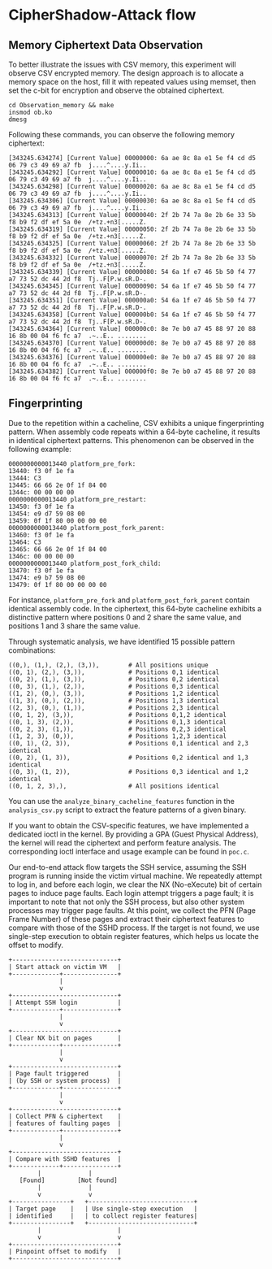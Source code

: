 # CipherShadow-Attack flow


## Memory Ciphertext Data Observation
To better illustrate the issues with CSV memory, this experiment will observe CSV encrypted memory. The design approach is to allocate a memory space on the host, fill it with repeated values using memset, then set the c-bit for encryption and observe the obtained ciphertext.
```
cd Observation_memory && make 
insmod ob.ko
dmesg 
```

Following these commands, you can observe the following memory ciphertext:

```
[343245.634274] [Current Value] 00000000: 6a ae 8c 8a e1 5e f4 cd d5 06 79 c3 49 69 a7 fb  j....^....y.Ii..
[343245.634292] [Current Value] 00000010: 6a ae 8c 8a e1 5e f4 cd d5 06 79 c3 49 69 a7 fb  j....^....y.Ii..
[343245.634298] [Current Value] 00000020: 6a ae 8c 8a e1 5e f4 cd d5 06 79 c3 49 69 a7 fb  j....^....y.Ii..
[343245.634306] [Current Value] 00000030: 6a ae 8c 8a e1 5e f4 cd d5 06 79 c3 49 69 a7 fb  j....^....y.Ii..
[343245.634313] [Current Value] 00000040: 2f 2b 74 7a 8e 2b 6e 33 5b f8 b9 f2 df ef 5a 0e  /+tz.+n3[.....Z.
[343245.634319] [Current Value] 00000050: 2f 2b 74 7a 8e 2b 6e 33 5b f8 b9 f2 df ef 5a 0e  /+tz.+n3[.....Z.
[343245.634325] [Current Value] 00000060: 2f 2b 74 7a 8e 2b 6e 33 5b f8 b9 f2 df ef 5a 0e  /+tz.+n3[.....Z.
[343245.634332] [Current Value] 00000070: 2f 2b 74 7a 8e 2b 6e 33 5b f8 b9 f2 df ef 5a 0e  /+tz.+n3[.....Z.
[343245.634339] [Current Value] 00000080: 54 6a 1f e7 46 5b 50 f4 77 a7 73 52 dc 44 2d f8  Tj..F[P.w.sR.D-.
[343245.634345] [Current Value] 00000090: 54 6a 1f e7 46 5b 50 f4 77 a7 73 52 dc 44 2d f8  Tj..F[P.w.sR.D-.
[343245.634351] [Current Value] 000000a0: 54 6a 1f e7 46 5b 50 f4 77 a7 73 52 dc 44 2d f8  Tj..F[P.w.sR.D-.
[343245.634358] [Current Value] 000000b0: 54 6a 1f e7 46 5b 50 f4 77 a7 73 52 dc 44 2d f8  Tj..F[P.w.sR.D-.
[343245.634364] [Current Value] 000000c0: 8e 7e b0 a7 45 88 97 20 88 16 8b 00 04 f6 fc a7  .~..E.. ........
[343245.634370] [Current Value] 000000d0: 8e 7e b0 a7 45 88 97 20 88 16 8b 00 04 f6 fc a7  .~..E.. ........
[343245.634376] [Current Value] 000000e0: 8e 7e b0 a7 45 88 97 20 88 16 8b 00 04 f6 fc a7  .~..E.. ........
[343245.634382] [Current Value] 000000f0: 8e 7e b0 a7 45 88 97 20 88 16 8b 00 04 f6 fc a7  .~..E.. ........
```

## Fingerprinting

Due to the repetition within a cacheline, CSV exhibits a unique fingerprinting pattern. When assembly code repeats within a 64-byte cacheline, it results in identical ciphertext patterns. This phenomenon can be observed in the following example:

```
0000000000013440 platform_pre_fork:
13440: f3 0f 1e fa
13444: C3
13445: 66 66 2e 0f 1f 84 00
1344c: 00 00 00 00
0000000000013440 platform_pre_restart:
13450: f3 0f 1e fa
13454: e9 d7 59 08 00
13459: 0f 1f 80 00 00 00 00
0000000000013440 platform_post_fork_parent:
13460: f3 0f 1e fa
13464: C3
13465: 66 66 2e 0f 1f 84 00
1346c: 00 00 00 00
0000000000013440 platform_post_fork_child:
13470: f3 0f 1e fa
13474: e9 b7 59 08 00
13479: 0f 1f 80 00 00 00 00
```

For instance, `platform_pre_fork` and `platform_post_fork_parent` contain identical assembly code. In the ciphertext, this 64-byte cacheline exhibits a distinctive pattern where positions 0 and 2 share the same value, and positions 1 and 3 share the same value.

Through systematic analysis, we have identified 15 possible pattern combinations:

```
((0,), (1,), (2,), (3,)),        # All positions unique
((0, 1), (2,), (3,)),            # Positions 0,1 identical
((0, 2), (1,), (3,)),            # Positions 0,2 identical
((0, 3), (1,), (2,)),            # Positions 0,3 identical
((1, 2), (0,), (3,)),            # Positions 1,2 identical
((1, 3), (0,), (2,)),            # Positions 1,3 identical
((2, 3), (0,), (1,)),            # Positions 2,3 identical
((0, 1, 2), (3,)),               # Positions 0,1,2 identical
((0, 1, 3), (2,)),               # Positions 0,1,3 identical
((0, 2, 3), (1,)),               # Positions 0,2,3 identical
((1, 2, 3), (0,)),               # Positions 1,2,3 identical
((0, 1), (2, 3)),                # Positions 0,1 identical and 2,3 identical
((0, 2), (1, 3)),                # Positions 0,2 identical and 1,3 identical
((0, 3), (1, 2)),                # Positions 0,3 identical and 1,2 identical
((0, 1, 2, 3),),                 # All positions identical
```

You can use the `analyze_binary_cacheline_features` function in the `analysis_csv.py` script to extract the feature patterns of a given binary.

If you want to obtain the CSV-specific features, we have implemented a dedicated ioctl in the kernel. By providing a GPA (Guest Physical Address), the kernel will read the ciphertext and perform feature analysis. The corresponding ioctl interface and usage example can be found in `poc.c`.

Our end-to-end attack flow targets the SSH service, assuming the SSH program is running inside the victim virtual machine. We repeatedly attempt to log in, and before each login, we clear the NX (No-eXecute) bit of certain pages to induce page faults. Each login attempt triggers a page fault; it is important to note that not only the SSH process, but also other system processes may trigger page faults. At this point, we collect the PFN (Page Frame Number) of these pages and extract their ciphertext features to compare with those of the SSHD process. If the target is not found, we use single-step execution to obtain register features, which helps us locate the offset to modify.

```
+-----------------------------+
| Start attack on victim VM   |
+-------------+---------------+
              |
              v
+-----------------------------+
| Attempt SSH login           |
+-------------+---------------+
              |
              v
+-----------------------------+
| Clear NX bit on pages       |
+-------------+---------------+
              |
              v
+-----------------------------+
| Page fault triggered        |
| (by SSH or system process)  |
+-------------+---------------+
              |
              v
+-----------------------------+
| Collect PFN & ciphertext    |
| features of faulting pages  |
+-------------+---------------+
              |
              v
+-----------------------------+
| Compare with SSHD features  |
+-------------+---------------+
        |             |
   [Found]         [Not found]
        |             |
        v             v
+----------------+   +-----------------------------+
| Target page    |   | Use single-step execution   |
| identified     |   | to collect register features|
+----------------+   +-----------------------------+
        |                     |
        v                     v
+-----------------------------+
| Pinpoint offset to modify   |
+-----------------------------+
```